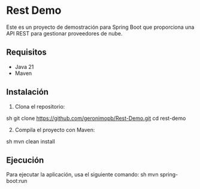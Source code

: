 # Rest Demo

Este es un proyecto de demostración para Spring Boot que proporciona una API REST para gestionar proveedores de nube.

## Requisitos

- Java 21
- Maven

## Instalación

1. Clona el repositorio:
    
sh
    git clone <https://github.com/geronimopb/Rest-Demo.git>
    cd rest-demo


2. Compila el proyecto con Maven:
    
sh
    mvn clean install


## Ejecución

Para ejecutar la aplicación, usa el siguiente comando:
sh
mvn spring-boot:run
